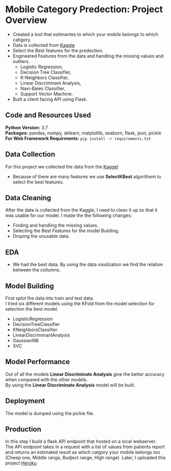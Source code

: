 # Mobile Category Predection: Project Overview
- Created a tool that estimantes to which your mobile belongs to which catigory.
- Data is collected from [Kaggle](https://www.kaggle.com/iabhishekofficial/mobile-price-classification)
- Select the Best features for the predection.
- Engineered Features from the data and handling the missing values and outliers.
  - Logistic Regression,
  - Decision Tree Classifier,
  - K-Neighbors Classifier,
  - Linear Discriminant Analysis,
  - Navi-Baies Classifier,
  - Support Vector Machine.
- Built a client facing API using Flask.
## Code and Resources Used
**Python Version:** 3.7  
**Packages:** pandas, numpy, sklearn, matplotlib, seaborn, flask, json, pickle  
**For Web Framework Requirments:** `pip install -r requirements.txt`
## Data Collection
For this project we collected the data from the [Kaggel](https://www.kaggle.com/iabhishekofficial/mobile-price-classification)
- Because of there are many features we use **SelectKBest** algorithem to select the best features.
## Data Cleaning
After the data is collected from the Kaggle, I need to clean it up so that it was usable for our model. I made the the following changes:
- Finding and handling the missing values.
- Selecting the Best Features for the model Building.
- Droping the unusable data.
## EDA
- We had the best data. By using the data visulization we find the relation between the collumns.
## Model Building
First splot the data into train and test data.  
I tried six different models using the KFold from the model selection for selection the best model.  
- LogisticRegression
- DecisionTreeClassifier
- KNeighborsClassifier
- LinearDiscriminantAnalysis
- GaussianNB
- SVC
## Model Performance
Out of all the models **Linear Discriminate Analysis** give the better accuracy when compared with the other models.  
By using the **Linear Discriminate Analysis** model will be built.  
## Deployment
The model is dumped using the pickle file.
## Production
In this step I build a flask API endpoint that hosted on a local webserver. The API endpoint takes in a request with a list of values from patients report and returns an estimated result as which catgory your mobile belongs too (Cheep one, Middle range, Budject range, High range).
Later, I uploaded this project [Heroku](https://mobile-category-predection-api.herokuapp.com/)


